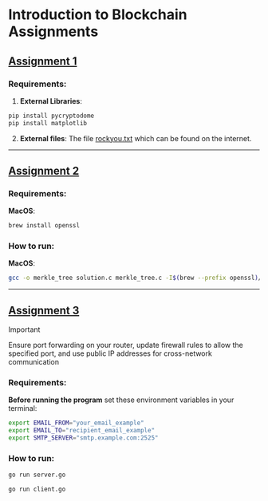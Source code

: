 # Introduction to Blockchain Assignments
## [Assignment 1](Assignment_1)
### Requirements:
1. **External Libraries**:
```bash
pip install pycryptodome
pip install matplotlib
```
2. **External files**:
	The file [rockyou.txt](https://www.kaggle.com/datasets/wjburns/common-password-list-rockyoutxt) which can be found on the internet.
---
## [Assignment 2](Assignment_2)
### Requirements:
**MacOS**:
```bash
brew install openssl
```
### How to run:
**MacOS**:
```bash 
gcc -o merkle_tree solution.c merkle_tree.c -I$(brew --prefix openssl)/include -L$(brew --prefix openssl)/lib -lssl -lcrypto
```
---
## [Assignment 3](Assignment_3)
> [!IMPORTANT]  
> Ensure port forwarding on your router, update firewall rules to allow the specified port, and use public IP addresses for cross-network communication

### Requirements:
**Before running the program** set these environment variables in your terminal:
```bash
export EMAIL_FROM="your_email_example"
export EMAIL_TO="recipient_email_example"
export SMTP_SERVER="smtp.example.com:2525"
```
### How to run:
```bash 
go run server.go
```
```bash
go run client.go
```

